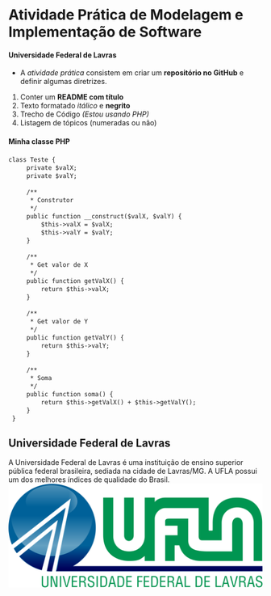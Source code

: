 # Atividade Prática de Modelagem e Implementação de Software
#### Universidade Federal de Lavras

- A *atividade prática* consistem em criar um **repositório no GitHub** e definir algumas
diretrizes.

1. Conter um **README com título**
2. Texto formatado *itálico* e **negrito**
3. Trecho de Código *(Estou usando PHP)*
4. Listagem de tópicos (numeradas ou não)

#### Minha classe PHP
```
class Teste {
     private $valX;
     private $valY;
     
     /**
      * Construtor
      */
     public function __construct($valX, $valY) {
         $this->valX = $valX;
         $this->valY = $valY;
     }

     /**
      * Get valor de X
      */
     public function getValX() {
         return $this->valX;
     }

     /**
      * Get valor de Y
      */
     public function getValY() {
         return $this->valY;
     }

     /**
      * Soma
      */
     public function soma() {
         return $this->getValX() + $this->getValY();
     }
 }
```
## Universidade Federal de Lavras

A Universidade Federal de Lavras é uma instituição de ensino superior pública federal
brasileira, sediada na cidade de Lavras/MG. A UFLA possui um dos melhores índices de qualidade do Brasil.
![Logo Universidade Federal de Lavras](https://raw.githubusercontent.com/BrunoNaves07/modelagem_e_implementacao_de_software/main/img/logo-ufla-transparente.png "Logo da Universidade Federal de Lavras")

